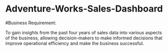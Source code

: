 # Adventure-Works-Sales-Dashboard


#Business Requirement:

To gain insights from the past four years of sales data into various aspects of the business, allowing decision-makers to make informed decisions that improve operational efficiency and make the business successful.

